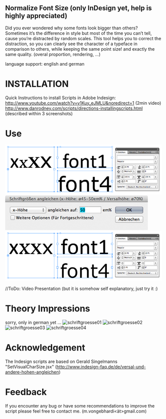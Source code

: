 Normalize Font Size (only InDesign yet, help is highly appreciated)
-------------------
Did you ever wondered why some fonts look bigger than others?
Sometimes it’s the difference in style but most of the time you can’t tell, cause you’re distracted by random scales.
This tool helps you to correct the distraction, so you can clearly see the character of a typeface in comparison to others, while keeping the same point size! and exactly the same quality. (overal proportion, rendering, …)

language support: english and german  

# INSTALLATION

Quick Instructions to install Scripts in Adobe Indesign:  
http://www.youtube.com/watch?v=v1Kuy_eJMLU&noredirect=1 (2min video) 
http://www.danrodney.com/scripts/directions-installingscripts.html (described within 3 screenshots)

# Use
![alt tag](fontsize_control_original.png)
![alt tag](fontsize_control_interface_simple.png)
![alt tag](fontsize_control_normalized.png)

//ToDo: Video Presentation (but it is somehow self explanatory, just try it :)

# Theory Impressions
sorry, only in german yet …
![schriftgroesse01](http://vongebhardi.de/variables_of_type/Bilder/schriftgroesse_01.png)
![schriftgroesse02](http://vongebhardi.de/variables_of_type/Bilder/schriftgroesse_02.png)
![schriftgroesse03](http://vongebhardi.de/variables_of_type/Bilder/schriftgroesse_03.png)
![schriftgroesse04](http://vongebhardi.de/variables_of_type/Bilder/schriftgroesse_04.png)

# Acknowledgement
The Indesign scripts are based on Gerald Singelmanns "SetVisualCharSize.jsx" (http://www.indesign-faq.de/de/versal-und-andere-hohen-angleichen)

# Feedback
If you encounter any bug or have some recommendations to improve the script please feel free to contact me. (m.vongebhardi<ät>gmail.com)


